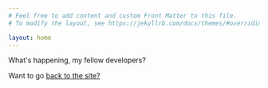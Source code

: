 ```yaml
---
# Feel free to add content and custom Front Matter to this file.
# To modify the layout, see https://jekyllrb.com/docs/themes/#overriding-theme-defaults

layout: home
---
```

What's happening, my fellow developers?

Want to go [back to the site?](https://wyattjmiller.com)
<br>
<br>
<br>